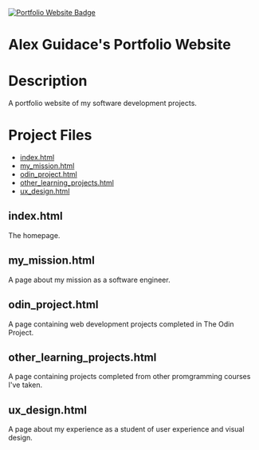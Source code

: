 <a href="https://alexguidace.github.io/">
    <img alt="Portfolio Website Badge" src="https://img.shields.io/badge/Portfolio-alexguidace.github.io-brightgreen?style=flat-square">
</a>

# **Alex Guidace's Portfolio Website**

# Description
A portfolio website of my software development projects.
#

# Project Files

* [index.html](#indexhtml)
* [my_mission.html](#my_missionhtml)
* [odin_project.html](#odin_projecthtml)
* [other_learning_projects.html](#other_learning_projectshtml)
* [ux_design.html](#ux_designhtml)

## index.html
The homepage.

## my_mission.html
A page about my mission as a software engineer.

## odin_project.html
A page containing web development projects completed in The Odin Project.

## other_learning_projects.html
A page containing projects completed from other promgramming courses I've taken.

## ux_design.html
A page about my experience as a student of user experience and visual design.
